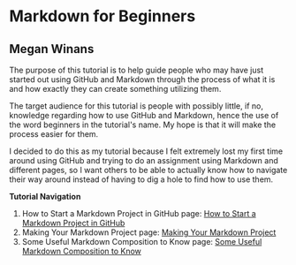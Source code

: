 # Markdown for Beginners

## Megan Winans

The purpose of this tutorial is to help guide people who may have just started out using GitHub and Markdown through the process of what it
is and how exactly they can create something utilizing them.

The target audience for this tutorial is people with possibly little, if no, knowledge regarding how to use GitHub and Markdown, hence the
use of the word beginners in the tutorial's name. My hope is that it will make the process easier for them.

I decided to do this as my tutorial because I felt extremely lost my first time around using GitHub and trying to do an assignment using
Markdown and different pages, so I want others to be able to actually know how to navigate their way around instead of having to dig a hole 
to find how to use them.

**Tutorial Navigation**

1. How to Start a Markdown Project in GitHub page: [How to Start a Markdown Project in GitHub](https://github.com/rlwx3k/Digital-Concept-Tutorial/blob/main/howtostartamarkdownproject.md)
2. Making Your Markdown Project page: [Making Your Markdown Project](https://github.com/rlwx3k/Digital-Concept-Tutorial/blob/main/makingyourmarkdownproject.md)
3. Some Useful Markdown Composition to Know page: [Some Useful Markdown Composition to Know](https://github.com/rlwx3k/Digital-Concept-Tutorial/blob/main/someusefulmarkdowncompositiontoknow.md)
